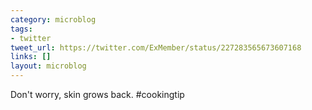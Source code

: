 ```yaml
---
category: microblog
tags:
- twitter
tweet_url: https://twitter.com/ExMember/status/227283565673607168
links: []
layout: microblog
---
```

Don't worry, skin grows back. #cookingtip
